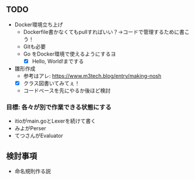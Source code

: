 ## TODO

- Docker環境立ち上げ
  - Dockerfile書かなくてもpullすればいい？→コードで管理するために書こう！
  - Gitも必要
  - Go をDocker環境で使えるようにするヨ
    - [x] Hello, World!までする 

- 雛形作成
  - 参考はアレ: https://www.m3tech.blog/entry/making-nosh
  - [x] クラス図書いてみてぇ！
  - コードベースを先にやるか後ほど検討

### 目標: 各々が別で作業できる状態にする
- itioがmain.goとLexerを続けて書く
- みよがPerser
- てつさんがEvaluator


## 検討事項
- 命名規則作る説